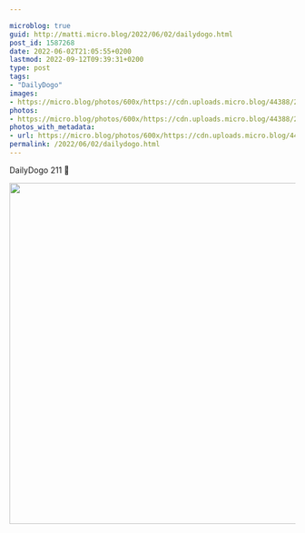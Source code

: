 ```yaml
---

microblog: true
guid: http://matti.micro.blog/2022/06/02/dailydogo.html
post_id: 1587268
date: 2022-06-02T21:05:55+0200
lastmod: 2022-09-12T09:39:31+0200
type: post
tags:
- "DailyDogo"
images:
- https://micro.blog/photos/600x/https://cdn.uploads.micro.blog/44388/2022/b7d3dc4ae3.jpg
photos:
- https://micro.blog/photos/600x/https://cdn.uploads.micro.blog/44388/2022/b7d3dc4ae3.jpg
photos_with_metadata:
- url: https://micro.blog/photos/600x/https://cdn.uploads.micro.blog/44388/2022/b7d3dc4ae3.jpg
permalink: /2022/06/02/dailydogo.html
---
```

DailyDogo 211 🐶

<img src="/media/uploads/2022/b7d3dc4ae3.jpg" width="600" height="600" alt="" />
